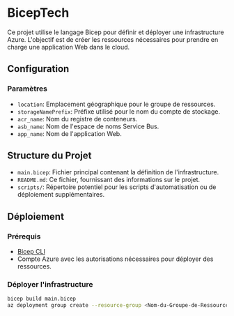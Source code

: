 # BicepTech

Ce projet utilise le langage Bicep pour définir et déployer une infrastructure Azure. L'objectif est de créer les ressources nécessaires pour prendre en charge une application Web dans le cloud.

## Configuration

### Paramètres

- `location`: Emplacement géographique pour le groupe de ressources.
- `storageNamePrefix`: Préfixe utilisé pour le nom du compte de stockage.
- `acr_name`: Nom du registre de conteneurs.
- `asb_name`: Nom de l'espace de noms Service Bus.
- `app_name`: Nom de l'application Web.

## Structure du Projet

- `main.bicep`: Fichier principal contenant la définition de l'infrastructure.
- `README.md`: Ce fichier, fournissant des informations sur le projet.
- `scripts/`: Répertoire potentiel pour les scripts d'automatisation ou de déploiement supplémentaires.

## Déploiement

### Prérequis

- [Bicep CLI](https://github.com/Azure/bicep/blob/main/docs/installing.md)
- Compte Azure avec les autorisations nécessaires pour déployer des ressources.

### Déployer l'infrastructure

```bash
bicep build main.bicep
az deployment group create --resource-group <Nom-du-Groupe-de-Ressources> --template-file ./main.json
